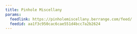 ```yaml
---
title: Pinhole Miscellany
params:
  feedlink: https://pinholemiscellany.berrange.com/feed/
  feedid: aa1f3c950cac6cae551d4bcc7a2b2624
---
```

